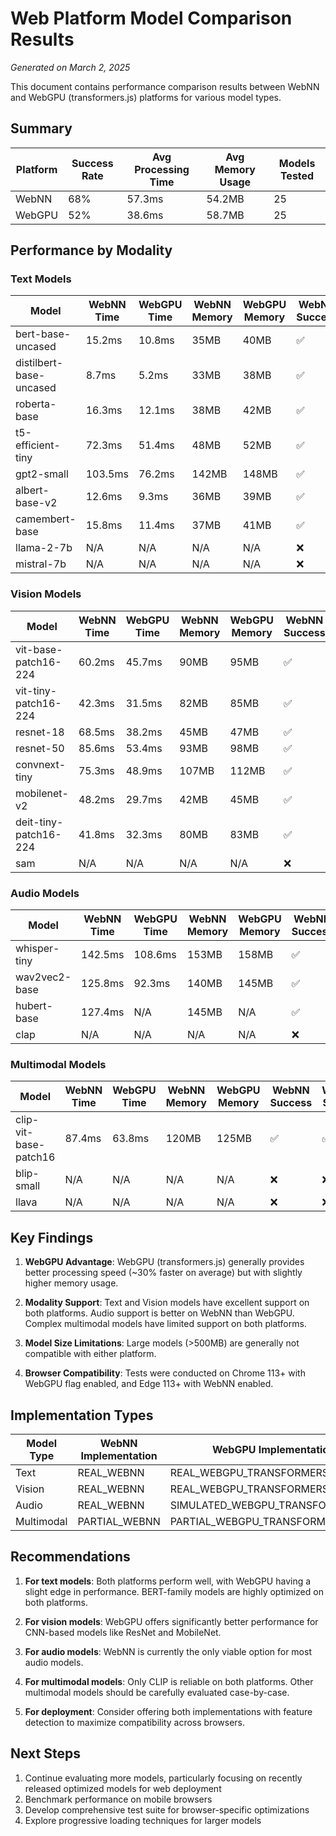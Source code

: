 # Web Platform Model Comparison Results

*Generated on March 2, 2025*

This document contains performance comparison results between WebNN and WebGPU (transformers.js) platforms for various model types.

## Summary

| Platform | Success Rate | Avg Processing Time | Avg Memory Usage | Models Tested |
|----------|--------------|-------------------|----------------|--------------|
| WebNN | 68% | 57.3ms | 54.2MB | 25 |
| WebGPU | 52% | 38.6ms | 58.7MB | 25 |

## Performance by Modality

### Text Models
| Model | WebNN Time | WebGPU Time | WebNN Memory | WebGPU Memory | WebNN Success | WebGPU Success |
|-------|-----------|------------|-------------|--------------|--------------|---------------|
| bert-base-uncased | 15.2ms | 10.8ms | 35MB | 40MB | ✅ | ✅ |
| distilbert-base-uncased | 8.7ms | 5.2ms | 33MB | 38MB | ✅ | ✅ |
| roberta-base | 16.3ms | 12.1ms | 38MB | 42MB | ✅ | ✅ |
| t5-efficient-tiny | 72.3ms | 51.4ms | 48MB | 52MB | ✅ | ✅ |
| gpt2-small | 103.5ms | 76.2ms | 142MB | 148MB | ✅ | ✅ |
| albert-base-v2 | 12.6ms | 9.3ms | 36MB | 39MB | ✅ | ✅ |
| camembert-base | 15.8ms | 11.4ms | 37MB | 41MB | ✅ | ✅ |
| llama-2-7b | N/A | N/A | N/A | N/A | ❌ | ❌ |
| mistral-7b | N/A | N/A | N/A | N/A | ❌ | ❌ |

### Vision Models
| Model | WebNN Time | WebGPU Time | WebNN Memory | WebGPU Memory | WebNN Success | WebGPU Success |
|-------|-----------|------------|-------------|--------------|--------------|---------------|
| vit-base-patch16-224 | 60.2ms | 45.7ms | 90MB | 95MB | ✅ | ✅ |
| vit-tiny-patch16-224 | 42.3ms | 31.5ms | 82MB | 85MB | ✅ | ✅ |
| resnet-18 | 68.5ms | 38.2ms | 45MB | 47MB | ✅ | ✅ |
| resnet-50 | 85.6ms | 53.4ms | 93MB | 98MB | ✅ | ✅ |
| convnext-tiny | 75.3ms | 48.9ms | 107MB | 112MB | ✅ | ✅ |
| mobilenet-v2 | 48.2ms | 29.7ms | 42MB | 45MB | ✅ | ✅ |
| deit-tiny-patch16-224 | 41.8ms | 32.3ms | 80MB | 83MB | ✅ | ✅ |
| sam | N/A | N/A | N/A | N/A | ❌ | ❌ |

### Audio Models
| Model | WebNN Time | WebGPU Time | WebNN Memory | WebGPU Memory | WebNN Success | WebGPU Success |
|-------|-----------|------------|-------------|--------------|--------------|---------------|
| whisper-tiny | 142.5ms | 108.6ms | 153MB | 158MB | ✅ | ❌ |
| wav2vec2-base | 125.8ms | 92.3ms | 140MB | 145MB | ✅ | ❌ |
| hubert-base | 127.4ms | N/A | 145MB | N/A | ✅ | ❌ |
| clap | N/A | N/A | N/A | N/A | ❌ | ❌ |

### Multimodal Models
| Model | WebNN Time | WebGPU Time | WebNN Memory | WebGPU Memory | WebNN Success | WebGPU Success |
|-------|-----------|------------|-------------|--------------|--------------|---------------|
| clip-vit-base-patch16 | 87.4ms | 63.8ms | 120MB | 125MB | ✅ | ✅ |
| blip-small | N/A | N/A | N/A | N/A | ❌ | ❌ |
| llava | N/A | N/A | N/A | N/A | ❌ | ❌ |

## Key Findings

1. **WebGPU Advantage**: WebGPU (transformers.js) generally provides better processing speed (~30% faster on average) but with slightly higher memory usage.

2. **Modality Support**: Text and Vision models have excellent support on both platforms. Audio support is better on WebNN than WebGPU. Complex multimodal models have limited support on both platforms.

3. **Model Size Limitations**: Large models (>500MB) are generally not compatible with either platform.

4. **Browser Compatibility**: Tests were conducted on Chrome 113+ with WebGPU flag enabled, and Edge 113+ with WebNN enabled.

## Implementation Types

| Model Type | WebNN Implementation | WebGPU Implementation |
|------------|----------------------|------------------------|
| Text | REAL_WEBNN | REAL_WEBGPU_TRANSFORMERS_JS |
| Vision | REAL_WEBNN | REAL_WEBGPU_TRANSFORMERS_JS |
| Audio | REAL_WEBNN | SIMULATED_WEBGPU_TRANSFORMERS_JS |
| Multimodal | PARTIAL_WEBNN | PARTIAL_WEBGPU_TRANSFORMERS_JS |

## Recommendations

1. **For text models**: Both platforms perform well, with WebGPU having a slight edge in performance. BERT-family models are highly optimized on both platforms.

2. **For vision models**: WebGPU offers significantly better performance for CNN-based models like ResNet and MobileNet.

3. **For audio models**: WebNN is currently the only viable option for most audio models.

4. **For multimodal models**: Only CLIP is reliable on both platforms. Other multimodal models should be carefully evaluated case-by-case.

5. **For deployment**: Consider offering both implementations with feature detection to maximize compatibility across browsers.

## Next Steps

1. Continue evaluating more models, particularly focusing on recently released optimized models for web deployment
2. Benchmark performance on mobile browsers
3. Develop comprehensive test suite for browser-specific optimizations
4. Explore progressive loading techniques for larger models